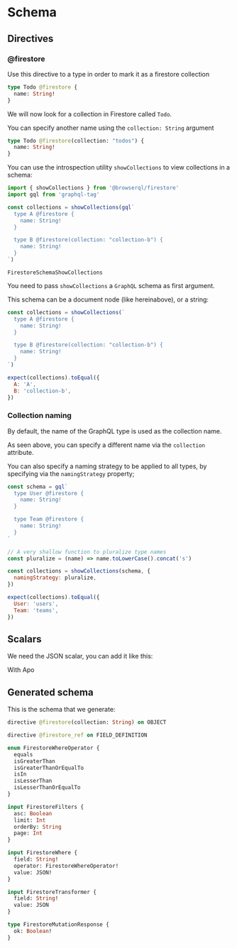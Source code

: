 # Schema

## Directives

### @firestore

Use this directive to a type in order to mark it as a firestore collection

```graphql
type Todo @firestore {
  name: String!
}
```

We will now look for a collection in Firestore called `Todo`.

You can specify another name using the `collection: String` argument

```graphql
type Todo @firestore(collection: "todos") {
  name: String!
}
```

You can use the introspection utility `showCollections` to view collections in a schema:

```javascript
import { showCollections } from '@browserql/firestore'
import gql from 'graphql-tag'

const collections = showCollections(gql`
  type A @firestore {
    name: String!
  }

  type B @firestore(collection: "collection-b") {
    name: String!
  }
`)
```

```snapshot
FirestoreSchemaShowCollections
```

You need to pass `showCollections` a `GraphQL` schema as first argument.

This schema can be a document node (like hereinabove), or a string:

```javascript
const collections = showCollections(`
  type A @firestore {
    name: String!
  }

  type B @firestore(collection: "collection-b") {
    name: String!
  }
`)

expect(collections).toEqual({
  A: 'A',
  B: 'collection-b',
})
```

### Collection naming

By default, the name of the GraphQL type is used as the collection name.

As seen above, you can specify a different name via the `collection` attribute.

You can also specify a naming strategy to be applied to all types, by specifying via the `namingStrategy` property;

```javascript
const schema = gql`
  type User @firestore {
    name: String!
  }

  type Team @firestore {
    name: String!
  }
`

// A very shallow function to pluralize type names
const pluralize = (name) => name.toLowerCase().concat('s')

const collections = showCollections(schema, {
  namingStrategy: pluralize,
})

expect(collections).toEqual({
  User: 'users',
  Team: 'teams',
})
```

## Scalars

We need the JSON scalar, you can add it like this:

With Apo

## Generated schema

This is the schema that we generate:

```graphql
directive @firestore(collection: String) on OBJECT

directive @firestore_ref on FIELD_DEFINITION

enum FirestoreWhereOperator {
  equals
  isGreaterThan
  isGreaterThanOrEqualTo
  isIn
  isLesserThan
  isLesserThanOrEqualTo
}

input FirestoreFilters {
  asc: Boolean
  limit: Int
  orderBy: String
  page: Int
}

input FirestoreWhere {
  field: String!
  operator: FirestoreWhereOperator!
  value: JSON!
}

input FirestoreTransformer {
  field: String!
  value: JSON
}

type FirestoreMutationResponse {
  ok: Boolean!
}
```
